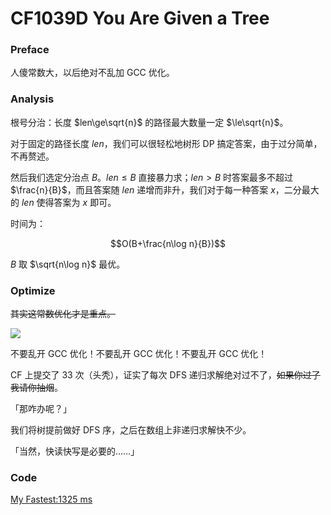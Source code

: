 # CF1039D You Are Given a Tree

### Preface

人傻常数大，以后绝对不乱加 GCC 优化。

### Analysis

根号分治：长度 $len\ge\sqrt{n}$ 的路径最大数量一定 $\le\sqrt{n}$。

对于固定的路径长度 $len$，我们可以很轻松地树形 DP 搞定答案，由于过分简单，不再赘述。

然后我们选定分治点 $B$。$len\le B$ 直接暴力求；$len>B$ 时答案最多不超过 $\frac{n}{B}$，而且答案随 $len$ 递增而非升，我们对于每一种答案 $x$，二分最大的 $len$ 使得答案为 $x$ 即可。

时间为：

$$O(B+\frac{n\log n}{B})$$

$B$ 取 $\sqrt{n\log n}$ 最优。

### Optimize

~~其实这常数优化才是重点。~~

![](https://cdn.luogu.com.cn/upload/image_hosting/v8wmi9tz.png)

不要乱开 GCC 优化！不要乱开 GCC 优化！不要乱开 GCC 优化！

CF 上提交了 $33$ 次（头秃），证实了每次 DFS 递归求解绝对过不了，~~如果你过了我请你抽烟~~。

「那咋办呢？」

我们将树提前做好 DFS 序，之后在数组上非递归求解快不少。

「当然，快读快写是必要的……」

### Code

[My Fastest:1325 ms](https://codeforces.com/contest/1039/submission/149086644)
